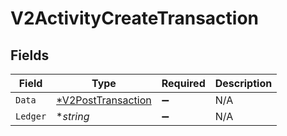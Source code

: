 # V2ActivityCreateTransaction


## Fields

| Field                                                          | Type                                                           | Required                                                       | Description                                                    |
| -------------------------------------------------------------- | -------------------------------------------------------------- | -------------------------------------------------------------- | -------------------------------------------------------------- |
| `Data`                                                         | [*V2PostTransaction](../../models/shared/v2posttransaction.md) | :heavy_minus_sign:                                             | N/A                                                            |
| `Ledger`                                                       | **string*                                                      | :heavy_minus_sign:                                             | N/A                                                            |